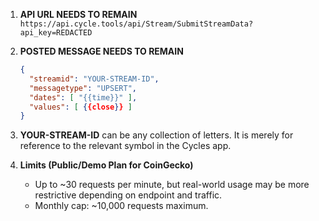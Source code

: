 1. **API URL NEEDS TO REMAIN**  
   `https://api.cycle.tools/api/Stream/SubmitStreamData?api_key=REDACTED`

2. **POSTED MESSAGE NEEDS TO REMAIN**  
   ```json
   {
     "streamid": "YOUR-STREAM-ID",
     "messagetype": "UPSERT",
     "dates": [ "{{time}}" ],
     "values": [ {{close}} ]
   }
   ```

3. **YOUR-STREAM-ID** can be any collection of letters. It is merely for reference to the relevant symbol in the Cycles app.

4. **Limits (Public/Demo Plan for CoinGecko)**  
   - Up to ~30 requests per minute, but real-world usage may be more restrictive depending on endpoint and traffic.  
   - Monthly cap: ~10,000 requests maximum.